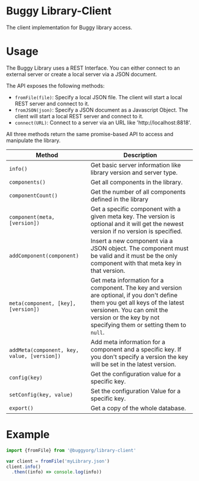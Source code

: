 # Buggy Library-Client

The client implementation for Buggy library access.

# Usage

The Buggy Library uses a REST Interface. You can either connect to an external server or create a local server via a JSON document.

The API exposes the following methods:

 - `fromFile(file)`: Specify a local JSON file. The client will start a local REST server and connect to it.
 - `fromJSON(json)`: Specify a JSON document as a Javascript Object. The client will start a local REST server and connect to it.
 - `connect(URL)`: Connect to a server via an URL like 'http://localhost:8818'.

All three methods return the same promise-based API to access and manipulate the library.

| Method            | Description                         |
|-------------------|-------------------------------------|
|`info()`           | Get basic server information like library version and server type.    |
|`components()`     | Get all components in the library.  |
|`componentCount()` | Get the number of all components defined in the library               |
|`component(meta, [version])` | Get a specific component with a given meta key. The version is optional and it will get the newest version if no version is specified. |
|`addComponent(component)`    | Insert a new component via a JSON object. The component must be valid and it must be the only component with that meta key in that version. |
|`meta(component, [key], [version])`| Get meta information for a component. The key and version are optional, if you don't define them you get all keys of the latest versionen. You can omit the version or the key by not specifying them or setting them to `null`. |
|`addMeta(component, key, value, [version])`| Add meta information for a component and a specific key. If you don't specify a version the key will be set in the latest version. |
|`config(key)` | Get the configuration value for a specific key. |
|`setConfig(key, value)` | Set the configuration Value for a specific key. |
|`export()` | Get a copy of the whole database. |

# Example

```js
import {fromFile} from '@buggyorg/library-client'

var client = fromFile('myLibrary.json')
client.info()
  .then((info) => console.log(info))
```
